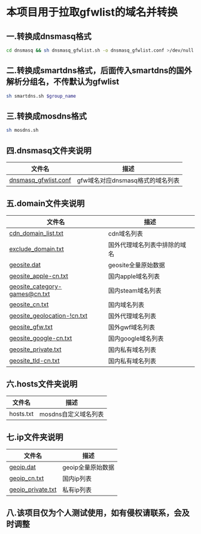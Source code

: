 # 本项目用于拉取gfwlist的域名并转换

## 一.转换成dnsmasq格式

```sh
cd dnsmasq && sh dnsmasq_gfwlist.sh -o dnsmasq_gfwlist.conf >/dev/null 2>&1
```

## 二.转换成smartdns格式，后面传入smartdns的国外解析分组名，不传默认为gfwlist

```sh
sh smartdns.sh $group_name
```

## 三.转换成mosdns格式

```sh
sh mosdns.sh
```

## 四.dnsmasq文件夹说明

| 文件名                                                                                                         | 描述                    |
|-------------------------------------------------------------------------------------------------------------|-----------------------|
| [dnsmasq_gfwlist.conf](https://github.com/liu88010988/gfw2dnsmasq/blob/master/dnsmasq/dnsmasq_gfwlist.conf) | gfw域名对应dnsmasq格式的域名列表 |

## 五.domain文件夹说明

| 文件名                                                                                                                            | 描述             |
|--------------------------------------------------------------------------------------------------------------------------------|----------------|
| [cdn_domain_list.txt](https://github.com/liu88010988/gfw2dnsmasq/blob/master/domain/cdn_domain_list.txt)                       | cdn域名列表        |
| [exclude_domain.txt](https://github.com/liu88010988/gfw2dnsmasq/blob/master/domain/exclude_domain.txt)                         | 国外代理域名列表中排除的域名 |
| [geosite.dat](https://github.com/liu88010988/gfw2dnsmasq/blob/master/domain/geosite.dat)                                       | geosite全量原始数据  |
| [geosite_apple-cn.txt](https://github.com/liu88010988/gfw2dnsmasq/blob/master/domain/geosite_apple-cn.txt)                     | 国内apple域名列表    |
| [geosite_category-games@cn.txt](https://github.com/liu88010988/gfw2dnsmasq/blob/master/domain/geosite_category-games%40cn.txt) | 国内steam域名列表    |
| [geosite_cn.txt](https://github.com/liu88010988/gfw2dnsmasq/blob/master/domain/geosite_cn.txt)                                 | 国内域名列表         |
| [geosite_geolocation-!cn.txt](https://github.com/liu88010988/gfw2dnsmasq/blob/master/domain/geosite_geolocation-!cn.txt)       | 国外代理域名列表       |
| [geosite_gfw.txt](https://github.com/liu88010988/gfw2dnsmasq/blob/master/domain/geosite_gfw.txt)                               | 国外gwf域名列表      |
| [geosite_google-cn.txt](https://github.com/liu88010988/gfw2dnsmasq/blob/master/domain/geosite_google-cn.txt)                   | 国内google域名列表   |
| [geosite_private.txt](https://github.com/liu88010988/gfw2dnsmasq/blob/master/domain/geosite_private.txt)                       | 国内私有域名列表       |
| [geosite_tld-cn.txt](https://github.com/liu88010988/gfw2dnsmasq/blob/master/domain/geosite_tld-cn.txt)                         | 国内私有域名列表       |

## 六.hosts文件夹说明

| 文件名       | 描述            |
|-----------|---------------|
| hosts.txt | mosdns自定义域名列表 |

## 七.ip文件夹说明

| 文件名                                                                                              | 描述          |
|--------------------------------------------------------------------------------------------------|-------------|
| [geoip.dat](https://github.com/liu88010988/gfw2dnsmasq/blob/master/ip/geoip.dat)                 | geoip全量原始数据 |
| [geoip_cn.txt](https://github.com/liu88010988/gfw2dnsmasq/blob/master/ip/geoip_cn.txt)           | 国内ip列表      |
| [geoip_private.txt](https://github.com/liu88010988/gfw2dnsmasq/blob/master/ip/geoip_private.txt) | 私有ip列表      |

## 八.该项目仅为个人测试使用，如有侵权请联系，会及时调整